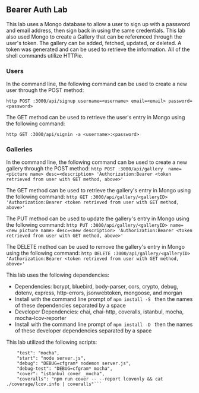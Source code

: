 ## Bearer Auth Lab

This lab uses a Mongo database to allow a user to sign up with a password and email address, then sign back in using the same credentials. This lab also used Mongo to create a Gallery that can be referenced through the user's token. The gallery can be added, fetched, updated, or deleted. A token was generated and can be used to retrieve the information. All of the shell commands utilize HTTPie.

### Users
In the command line, the following command can be used to create a new user through the POST method:

`http POST :3000/api/signup username=<username> email=<email> password=<password>`

The GET method can be used to retrieve the user's entry in Mongo using the following command: 

`http GET :3000/api/signin -a <username>:<password>`

### Galleries
In the command line, the following command can be used to create a new gallery through the POST method:
`http POST :3000/api/gallery  name=<picture name> desc=<description> 'Authorization:Bearer <token retrieved from user with GET method, above>'`

The GET method can be used to retrieve the gallery's entry in Mongo using the following command:
`http GET :3000/api/gallery/<galleryID> 'Authorization:Bearer <token retrieved from user with GET method, above>'`

The PUT method can be used to update the gallery's entry in Mongo using the following command:
`http PUT :3000/api/gallery/<galleryID> name=<new picture name> desc=<new description> 'Authorization:Bearer <token retrieved from user with GET method, above>'`

The DELETE method can be used to remove the gallery's entry in Mongo using the following command:
`http DELETE :3000/api/gallery/<galleryID> 'Authorization:Bearer <token retrieved from user with GET method, above>'`

This lab uses the following dependencies:
* Dependencies: bcrypt, bluebird, body-parser, cors, crypto, debug, dotenv, express, http-errors, jsonwebtoken, mongoose, and morgan
* Install with the command line prompt of `npm install -S ` then the names of these dependencies separated by a space
* Developer Dependencies: chai, chai-http, coveralls, istanbul, mocha, mocha-lcov-reporter
* Install with the command line prompt of `npm install -D ` then the names of these developer dependencies separated by a space

This lab utilized the following scripts:
```  "scripts": {
    "test": "mocha",
    "start": "node server.js",
    "debug": "DEBUG=cfgram* nodemon server.js",
    "debug-test": "DEBUG=cfgram* mocha",
    "cover": "istanbul cover _mocha",
    "coveralls": "npm run cover -- --report lcovonly && cat ./coverage/lcov.info | coveralls"```